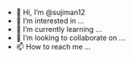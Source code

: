 - 👋 Hi, I’m @sujiman12
- 👀 I’m interested in ...
- 🌱 I’m currently learning ...
- 💞️ I’m looking to collaborate on ...
- 📫 How to reach me ...

<!---
sujiman12/sujiman12 is a ✨ special ✨ repository because its `README.md` (this file) appears on your GitHub profile.
You can click the Preview link to take a look at your changes.
--
